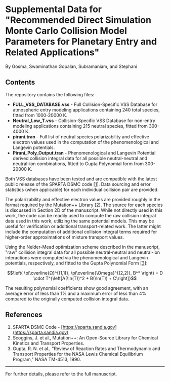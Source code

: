 # Supplemental Data for "Recommended Direct Simulation Monte Carlo Collision Model Parameters for Planetary Entry and Related Applications"

By Gosma, Swaminathan Gopalan, Subramaniam, and Stephani

## Contents

The repository contains the following files:

- **FULL_VSS_DATABASE.vss** - Full Collision-Specific VSS Database for atmospheric entry modeling applications containing 240 total species, fitted from 1000-20000 K.
- **Neutral_Low_T.vss** - Collision-Specific VSS Database for non-entry modeling applications containing 215 neutral species, fitted from 300-4000 K.
- **pirani.tran** - Full list of neutral species polarizability and effective electron values used in the computation of the phenomenological and Langevin potentials.
- **Pirani_Poly_Output.tran** - Phenomenological and Langevin Potential derived collision integral data for all possible neutral-neutral and neutral-ion combinations, fitted to Gupta Polynomial form from 300-20000 K.

Both VSS databases have been tested and are compatible with the latest public release of the SPARTA DSMC code [[1]](#references). Data sourcing and error statistics (when applicable) for each individual collision pair are provided.

The polarizability and effective electron values are provided roughly in the format required by the Mutation++ Library [[2]](#references). The source for each species is discussed in Section 2D of the manuscript. While not directly used in this work, the code can be readily used to compute the raw collision integral data used in this work, utilizing the same potential models. This may be useful for verification or additional transport-related work. The latter might include the computation of additional collision integral terms required for higher-order approximations of mixture transport values.

Using the Nelder-Mead optimization scheme described in the manuscript, "raw" collision integral data for all possible neutral-neutral and neutral-ion interactions were computed via the phenomenological and Langevin potentials, respectively, and fitted to the Gupta Polynomial Form [[3]](#references):

$$\left( \pi\overline{Ω}^{(1,1)}, \pi\overline{\Omega}^{(2,2)}, B^* \right) = D \cdot T^{\left[A(\ln(T))^2 + B(\ln(T)) + C\right]}$$

The resulting polynomial coefficients show good agreement, with an average error of less than 1% and a maximum error of less than 4% compared to the originally computed collision integral data.

## References

1. SPARTA DSMC Code - [https://sparta.sandia.gov](https://sparta.sandia.gov)
2. Scoggins, J. et al., Mutation++: An Open-Source Library for Chemical Kinetics and Transport Properties.
3. Gupta, R. N. et al., "Review of Reaction Rates and Thermodynamic and Transport Properties for the NASA Lewis Chemical Equilibrium Program," NASA TM-4513, 1990.

---
For further details, please refer to the full manuscript.

